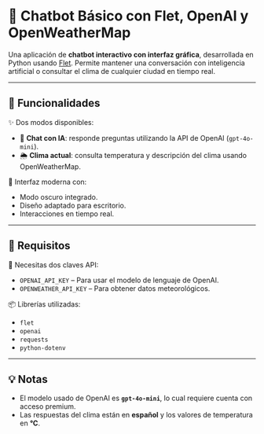 # 🤖 Chatbot Básico con Flet, OpenAI y OpenWeatherMap

Una aplicación de **chatbot interactivo con interfaz gráfica**, desarrollada en Python usando [Flet](https://flet.dev/). Permite mantener una conversación con inteligencia artificial o consultar el clima de cualquier ciudad en tiempo real.

---

## 🚀 Funcionalidades

✨ Dos modos disponibles:

- 🧠 **Chat con IA**: responde preguntas utilizando la API de OpenAI (`gpt-4o-mini`).
- 🌦️ **Clima actual**: consulta temperatura y descripción del clima usando OpenWeatherMap.

🎨 Interfaz moderna con:

- Modo oscuro integrado.
- Diseño adaptado para escritorio.
- Interacciones en tiempo real.

---

## 🔧 Requisitos

🔑 Necesitas dos claves API:

- `OPENAI_API_KEY` – Para usar el modelo de lenguaje de OpenAI.
- `OPENWEATHER_API_KEY` – Para obtener datos meteorológicos.

📦 Librerías utilizadas:

- `flet`
- `openai`
- `requests`
- `python-dotenv`

---

## 💡 Notas

- El modelo usado de OpenAI es **`gpt-4o-mini`**, lo cual requiere cuenta con acceso premium.
- Las respuestas del clima están en **español** y los valores de temperatura en **°C**.
